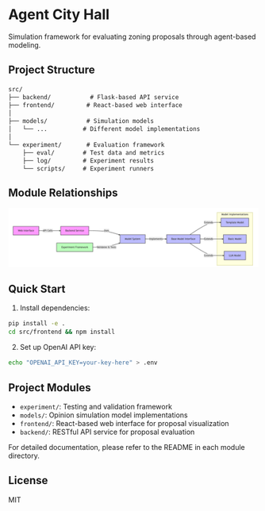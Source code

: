 # Agent City Hall

Simulation framework for evaluating zoning proposals through agent-based modeling.

## Project Structure

```
src/
├── backend/           # Flask-based API service
├── frontend/         # React-based web interface
│
├── models/           # Simulation models
│   └── ...          # Different model implementations
│
└── experiment/       # Evaluation framework
    ├── eval/        # Test data and metrics
    ├── log/         # Experiment results
    └── scripts/     # Experiment runners
```

## Module Relationships

![Architecture Diagram](./assets/architecture_diagram.png)

## Quick Start

1. Install dependencies:
```bash
pip install -e .
cd src/frontend && npm install
```

2. Set up OpenAI API key:
```bash
echo "OPENAI_API_KEY=your-key-here" > .env
```

## Project Modules

- `experiment/`: Testing and validation framework
- `models/`: Opinion simulation model implementations
- `frontend/`: React-based web interface for proposal visualization
- `backend/`: RESTful API service for proposal evaluation
  
For detailed documentation, please refer to the README in each module directory.

## License

MIT
